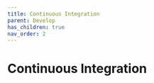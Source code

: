 ```yaml
---
title: Continuous Integration
parent: Develop
has_children: true
nav_order: 2
---
```

# Continuous Integration
